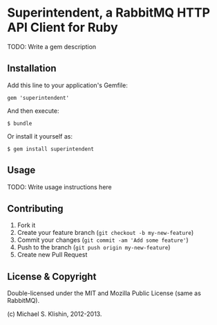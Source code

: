 # Superintendent, a RabbitMQ HTTP API Client for Ruby

TODO: Write a gem description

## Installation

Add this line to your application's Gemfile:

    gem 'superintendent'

And then execute:

    $ bundle

Or install it yourself as:

    $ gem install superintendent

## Usage

TODO: Write usage instructions here

## Contributing

1. Fork it
2. Create your feature branch (`git checkout -b my-new-feature`)
3. Commit your changes (`git commit -am 'Add some feature'`)
4. Push to the branch (`git push origin my-new-feature`)
5. Create new Pull Request


## License & Copyright

Double-licensed under the MIT and Mozilla Public License (same as RabbitMQ).

(c) Michael S. Klishin, 2012-2013.
